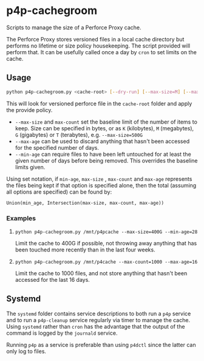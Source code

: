 # p4p-cachegroom
Scripts to manage the size of a Perforce Proxy cache.

The Perforce Proxy stores versioned files in a local cache directory but performs no lifetime or size policy
housekeeping.  The script provided will perform that.  It can be usefully called once a day by `cron`
to set limits on the cache.

## Usage

```sh
python p4p-cachegroom.py <cache-root> [--dry-run] [--max-size=M] [--max-count=C] [--min-age=m] [--max-age=M]
```

This will look for versioned perforce file in the `cache-root` folder and apply the provide policy.

- `--max-size` and `max-count` set the baseline limit of the number of items to keep.
  Size can be specified in bytes, or as `K` (kilobytes), `M` (megabytes), `G` (gigabytes) or `T` (terabytes), e.g. `--max-size=500G`  
- `--max-age` can be used to discard anything that hasn't been accessed for the specified number of days.
- `--min-age` can require files to have been left untouched for at least the given number of days before being removed.  This overrides the baseline limits given.

Using set notation, if `min-age`, `max-size` , `max-count` and `max-age` represents the files being kept if that option
is specified alone, then the total (assuming all options are specified) can be found by:

`Union(min_age, Intersection(max-size, max-count, max-age))`

### Examples

1. `python p4p-cachegroom.py /mnt/p4pcache --max-size=400G --min-age=28`
   
   Limit the cache to 400G if possible, not throwing away anything that has been touched more recently than in the last four weeks.
2. `python p4p-cachegroom.py /mnt/p4cache --max-count=1000 --max-age=16`
   
   Limit the cache to 1000 files, and not store anything that hasn't been accessed for the last 16 days.


## Systemd

The `systemd` folder contains service descriptions to both run a `p4p` service and to run a `p4p-cleanup` service regularly
via timer to manage the cache.  Using `systemd` rather than `cron` has the advantage that the output of the command is
logged by the `journald` service.

Running `p4p` as a service is preferable than using `p4dctl` since the latter can only log to files.